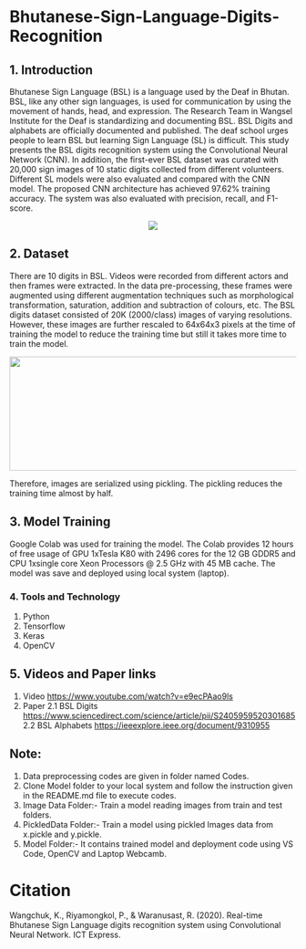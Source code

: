 # Bhutanese-Sign-Language-Digits-Recognition

## 1. Introduction
Bhutanese Sign Language (BSL) is a language used by the Deaf in Bhutan. BSL, like any other sign languages, is used for communication by using the movement of hands, head, and expression. The Research Team in Wangsel Institute for the Deaf is standardizing and documenting BSL. BSL Digits and alphabets are officially documented and published. The deaf school urges people to learn BSL but learning Sign Language (SL) is difficult. This study presents the BSL digits recognition system using the Convolutional Neural Network (CNN). In addition, the first-ever BSL dataset was curated with 20,000 sign images of 10 static digits collected from different volunteers. Different SL models were also evaluated and compared with the CNN model. The proposed CNN architecture has achieved 97.62% training accuracy. The system was also evaluated with precision, recall, and F1-score.
<p align="center">
  <img src="https://user-images.githubusercontent.com/43682761/113140981-f3c5e500-924a-11eb-9d1c-bb1d90b1d473.gif">
</p>

## 2. Dataset
There are 10 digits in BSL. Videos were recorded from different actors and then frames were extracted. In the data pre-processing, these frames were augmented using different augmentation techniques such as morphological transformation, saturation, addition and subtraction of colours, etc. The BSL digits dataset consisted of 20K (2000/class) images of varying resolutions. However, these images are further rescaled to 64x64x3 pixels at the time of training the model to reduce the training time but still it takes more time to train the model.

<p align="center">
<img src="https://user-images.githubusercontent.com/43682761/113141804-fd9c1800-924b-11eb-894e-99c919f26df8.jpg" width="700" height="200">
</p>
Therefore, images are serialized using pickling. The pickling reduces the training time almost by half.

## 3. Model Training
Google Colab was used for training the model. The Colab provides 12 hours of free usage of GPU 1xTesla K80 with 2496 cores for the 12 GB GDDR5 and CPU 1xsingle core Xeon Processors @ 2.5 GHz with 45 MB cache. The model was save and deployed using local system (laptop).

### 4. Tools and Technology
1. Python
2. Tensorflow
3. Keras
4. OpenCV

## 5. Videos and Paper links
1. Video https://www.youtube.com/watch?v=e9ecPAao9ls
2. Paper
 2.1 BSL Digits https://www.sciencedirect.com/science/article/pii/S2405959520301685
 2.2 BSL Alphabets https://ieeexplore.ieee.org/document/9310955
 
 ## Note: 
 1. Data preprocessing codes are given in folder named Codes.
 2. Clone Model folder to your local system and follow the instruction given in the README.md file to execute codes.
 3. Image Data Folder:- Train a model reading images from train and test folders.
 4. PickledData Folder:- Train a model using pickled Images data from x.pickle and y.pickle.
 5. Model Folder:- It contains trained model and deployment code using VS Code, OpenCV and Laptop Webcamb.

# Citation
Wangchuk, K., Riyamongkol, P., & Waranusast, R. (2020). Real-time Bhutanese Sign Language digits recognition system using Convolutional Neural Network. ICT Express.
